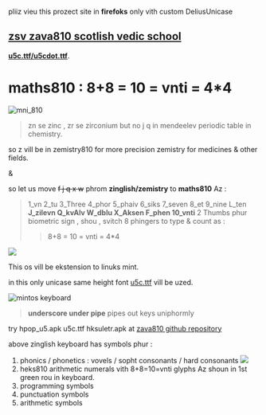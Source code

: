 pliiz vieu this prozect site in **firefoks** only vith custom DeliusUnicase 

## [zsv zava810 scotlish vedic school][7l]

**[u5c.ttf/u5cdot.ttf][unicasefonts]**.
# maths810 : 8+8 = 10 = vnti = 4*4 
![mni_810][no2550]
> zn se zinc , zr se zirconium but no j q in mendeelev periodic table in chemistry.

so z vill be in zemistry810 for more precision zemistry for medicines & other fields.

&

so let us move ~~f j q x w~~ phrom **zinglish/zemistry** to **maths810** Az :

> 1_vn 2_tu 3_Three 4_phor 5_phaiv 6_siks 7_seven 8_et
> 9_nine L_ten **J_zilevn Q_kvAlv W_dblu X_Aksen F_phen 10_vnti**
> 2 Thumbs phur biometric sign , shou , svitch
> 8 phingers to type & count as :
>> 8+8 = 10 = vnti = 4*4 

![][heks40imez]

This os vill be ekstension to linuks mint.

in this only unicase same height font [u5c.ttf][unicasefonts] vill be uzed.



![mintos keyboard][imezkibord]

> **underscore under pipe** pipes out keys uniphormly

try hpop_u5.apk u5c.ttf hksuletr.apk at [zava810 github repository][zava810]

above zinglish keyboard has symbols phur :

1. phonics / phonetics : vovels / sopht consonants / hard consonants
![][phoniksimez]
2. heks810 arithmetic numerals vith 8+8=10=vnti glyphs Az shoun in 1st green rou in keyboard.
3. programming symbols
4. punctuation symbols
5. arithmetic symbols


[zava810]: http://github.com/zava810/zava810
[phoniksimez]: http://github.com/zava810/kontent/tree/main/imez/zpg_png/phoniks.png
[heks40imez]: http://github.com/zava810/kontent/tree/main/imez/zpg_png/h40kaunt.jpg
[unicasefonts]: https://github.com/Font77/unicase_ph/tree/mainonts
[imezkibord]: http://github.com/zava810/kontent/tree/main/imez/zpg_png/kibord.ascii810.jpg
[no2550]: http://github.com/zava810/kontent/tree/main/imez/mni810/no2550.jpg
[7l]: https://www.linkedin.com/company/zava810
